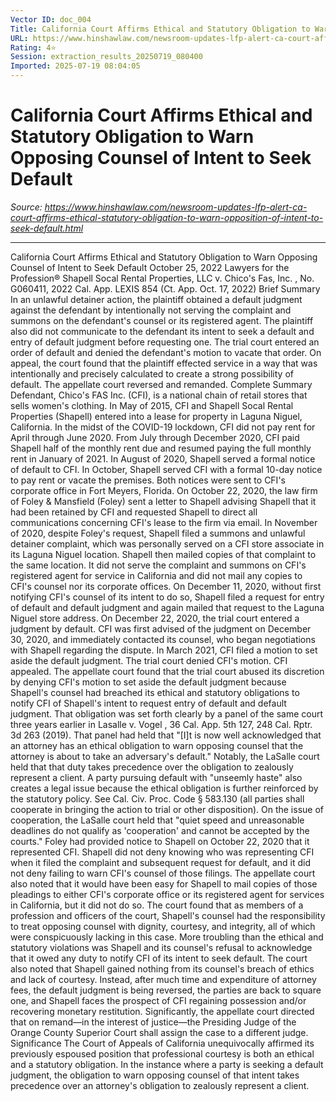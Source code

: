 ```yaml
---
Vector ID: doc_004
Title: California Court Affirms Ethical and Statutory Obligation to Warn Opposing Counsel of Intent to Seek Default
URL: https://www.hinshawlaw.com/newsroom-updates-lfp-alert-ca-court-affirms-ethical-statutory-obligation-to-warn-opposition-of-intent-to-seek-default.html
Rating: 4⭐
Session: extraction_results_20250719_080400
Imported: 2025-07-19 08:04:05
---
```


# California Court Affirms Ethical and Statutory Obligation to Warn Opposing Counsel of Intent to Seek Default

_Source: https://www.hinshawlaw.com/newsroom-updates-lfp-alert-ca-court-affirms-ethical-statutory-obligation-to-warn-opposition-of-intent-to-seek-default.html_

---

California Court Affirms Ethical and Statutory Obligation to Warn Opposing Counsel of Intent to Seek Default
October 25, 2022
Lawyers for the Profession®
Shapell Socal Rental Properties, LLC v. Chico's Fas, Inc.
, No. G060411, 2022 Cal. App. LEXIS 854 (Ct. App. Oct. 17, 2022)
Brief Summary
In an unlawful detainer action, the plaintiff obtained a default judgment against the defendant by intentionally not serving the complaint and summons on the defendant's counsel or its registered agent. The plaintiff also did not communicate to the defendant its intent to seek a default and entry of default judgment before requesting one. The trial court entered an order of default and denied the defendant's motion to vacate that order. On appeal, the court found that the plaintiff effected service in a way that was intentionally and precisely calculated to create a strong possibility of default. The appellate court reversed and remanded.
Complete Summary
Defendant, Chico's FAS Inc. (CFI), is a national chain of retail stores that sells women's clothing. In May of 2015, CFI and Shapell Socal Rental Properties (Shapell) entered into a lease for property in Laguna Niguel, California. In the midst of the COVID-19 lockdown, CFI did not pay rent for April through June 2020. From July through December 2020, CFI paid Shapell half of the monthly rent due and resumed paying the full monthly rent in January of 2021.
In August of 2020, Shapell served a formal notice of default to CFI. In October, Shapell served CFI with a formal 10-day notice to pay rent or vacate the premises. Both notices were sent to CFI's corporate office in Fort Meyers, Florida.
On October 22, 2020, the law firm of Foley & Mansfield (Foley) sent a letter to Shapell advising Shapell that it had been retained by CFI and requested Shapell to direct all communications concerning CFI's lease to the firm via email. In November of 2020, despite Foley's request, Shapell filed a summons and unlawful detainer complaint, which was personally served on a CFI store associate in its Laguna Niguel location. Shapell then mailed copies of that complaint to the same location. It did not serve the complaint and summons on CFI's registered agent for service in California and did not mail any copies to CFI's counsel nor its corporate offices.
On December 11, 2020, without first notifying CFI's counsel of its intent to do so, Shapell filed a request for entry of default and default judgment and again mailed that request to the Laguna Niguel store address. On December 22, 2020, the trial court entered a judgment by default. CFI was first advised of the judgment on December 30, 2020, and immediately contacted its counsel, who began negotiations with Shapell regarding the dispute.
In March 2021, CFI filed a motion to set aside the default judgment. The trial court denied CFI's motion. CFI appealed. The appellate court found that the trial court abused its discretion by denying CFI's motion to set aside the default judgment because Shapell's counsel had breached its ethical and statutory obligations to notify CFI of Shapell's intent to request entry of default and default judgment. That obligation was set forth clearly by a panel of the same court three years earlier in
Lasalle v. Vogel
, 36 Cal. App. 5th 127, 248 Cal. Rptr. 3d 263 (2019). That panel had held that "[I]t is now well acknowledged that an attorney has an ethical obligation to warn opposing counsel that the attorney is about to take an adversary's default." Notably, the
LaSalle
court held that that duty takes precedence over the obligation to zealously represent a client. A party pursuing default with "unseemly haste" also creates a legal issue because the ethical obligation is further reinforced by the statutory policy.
See
Cal. Civ. Proc. Code § 583.130 (all parties shall cooperate in bringing the action to trial or other disposition). On the issue of cooperation, the
LaSalle
court held that "quiet speed and unreasonable deadlines do not qualify as 'cooperation' and cannot be accepted by the courts."
Foley had provided notice to Shapell on October 22, 2020 that it represented CFI. Shapell did not deny knowing who was representing CFI when it filed the complaint and subsequent request for default, and it did not deny failing to warn CFI's counsel of those filings. The appellate court also noted that it would have been easy for Shapell to mail copies of those pleadings to either CFI's corporate office or its registered agent for services in California, but it did not do so. The court found that as members of a profession and officers of the court, Shapell's counsel had the responsibility to treat opposing counsel with dignity, courtesy, and integrity, all of which were conspicuously lacking in this case. More troubling than the ethical and statutory violations was Shapell and its counsel's refusal to acknowledge that it owed any duty to notify CFI of its intent to seek default.
The court also noted that Shapell gained nothing from its counsel's breach of ethics and lack of courtesy. Instead, after much time and expenditure of attorney fees, the default judgment is being reversed, the parties are back to square one, and Shapell faces the prospect of CFI regaining possession and/or recovering monetary restitution.
Significantly, the appellate court directed that on remand—in the interest of justice—the Presiding Judge of the Orange County Superior Court shall assign the case to a different judge.
Significance
The Court of Appeals of California unequivocally affirmed its previously espoused position that professional courtesy is both an ethical and a statutory obligation. In the instance where a party is seeking a default judgment, the obligation to warn opposing counsel of that intent takes precedence over an attorney's obligation to zealously represent a client.